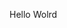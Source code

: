 Hello Wolrd











































































































































































































































































































































































































































































































































































































































































































































































































































































































































































































































































































































































































































































































































































































































































































































































































































































































































































































































